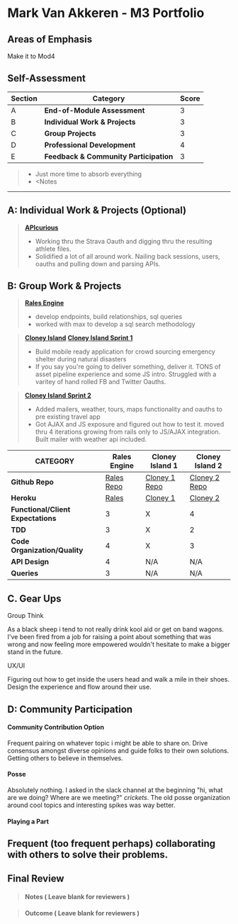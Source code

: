 # Mark Van Akkeren - M3 Portfolio

## Areas of Emphasis

Make it to Mod4

## Self-Assessment

| Section | Category | Score |
| --- | ----- | --- |
| A | **End-of-Module Assessment** | 3 |
| B | **Individual Work & Projects** | 3 |
| C | **Group Projects** | 3 |
| D | **Professional Development** | 4 |
| E | **Feedback & Community Participation** | 3 |

>* Just more time to absorb everything 
>* \<Notes

-----------------------

## A: Individual Work & Projects (Optional)

> **[APIcurious](http://backend.turing.io/module3/projects/apicurious)**
>* Working thru the Strava Oauth and digging thru the resulting athlete files. 
>* Solidified a lot of all around work.  Nailing back sessions, users, oauths and pulling down and parsing APIs.



## B: Group Work & Projects

> **[Rales Engine](http://backend.turing.io/module3/projects/rails_engine)** 
>* develop endpoints, build relationships, sql queries 
>* worked with max to develop a sql search methodology 

> **[Cloney Island](http://backend.turing.io/module3/projects/cloney_island/cloney_island)**
> **[Cloney Island Sprint 1](https://github.com/jtruong2/shelter)** 
>* Build mobile ready application for crowd sourcing emergency shelter during natural disasters
>* If you say you're going to deliver something, deliver it.  TONS of asset pipeline experience and some JS intro.  Struggled with a varitey of hand rolled FB and Twitter Oauths. 

> **[Cloney Island Sprint 2](https://github.com/markyv18/SQUEEE)** 
>* Added mailers, weather, tours, maps functionality and oauths to pre existing travel app
>* Got AJAX and JS exposure and figured out how to test it.  moved thru 4 iterations growing from rails only to JS/AJAX integration.  Built mailer with weather api included.  

| CATEGORY | Rales Engine | Cloney Island 1 | Cloney Island 2 |
| --- | --- | --- | --- |
| **Github Repo** | [Rales Repo](https://github.com/markyv18/rails_engine) | [Cloney 1 Repo](http://backend.turing.io/module3/projects/cloney_island/cloney_island) | [Cloney 2 Repo](https://github.com/markyv18/SQUEEE) |
| **Heroku** | [Rales](https://) | [Cloney 1](https://shelter-in-need.herokuapp.com/) | [Cloney 2](https://cloneyislandtravel.herokuapp.com/) |
| **Functional/Client Expectations** | 3 | X | 4 |
| **TDD** | 3 | X | 2 |
| **Code Organization/Quality** | 4 | X | 3 |
| **API Design** | 4 | N/A | N/A |
| **Queries** | 3 | N/A | N/A |

## C. **Gear Ups**

Group Think

As a black sheep i tend to not really drink kool aid or get on band wagons.  I've been fired from a job for raising a point about something that was wrong and now feeling more empowered wouldn't hesitate to make a bigger stand in the future. 

UX/UI

Figuring out how to get inside the users head and walk a mile in their shoes. Design the experience and flow around their use. 

## D: Community Participation

#### **Community Contribution Option**
Frequent pairing on whatever topic i might be able to share on.  Drive consensus amongst diverse opinions and guide folks to their own solutions.  Getting others to believe in themselves. 

#### **Posse**
  Absolutely nothing.  I asked in the slack channel at the beginning "hi, what are we doing? Where are we meeting?"  *crickets*. The old posse organization around cool topics and interesting spikes was way better.  

#### **Playing a Part**

Frequent (too frequent perhaps) collaborating with others to solve their problems. 
------------------

## Final Review

> #### Notes ( Leave blank for reviewers )

> #### Outcome ( Leave blank for reviewers )
